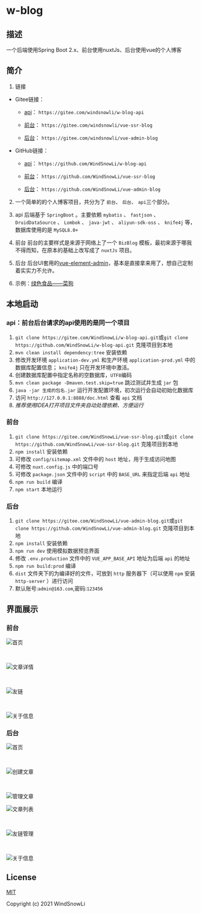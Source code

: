# w-blog

## 描述

一个后端使用Spring Boot 2.x、前台使用nuxtJs、后台使用vue的个人博客

## 简介

1. 链接
* Gitee链接：
  * [api](https://gitee.com/windsnowli/w-blog-api)： `https://gitee.com/windsnowli/w-blog-api`

  * [前台](https://gitee.com/windsnowli/vue-ssr-blog)： `https://gitee.com/windsnowli/vue-ssr-blog`

  * [后台](https://gitee.com/windsnowli/vue-admin-blog)： `https://gitee.com/windsnowli/vue-admin-blog`

* GitHub链接：
  * [api](https://github.com/WindSnowLi/w-blog-api)： `https://github.com/WindSnowLi/w-blog-api`

  * [前台](https://github.com/WindSnowLi/vue-ssr-blog)： `https://github.com/WindSnowLi/vue-ssr-blog`

  * [后台](https://github.com/WindSnowLi/vue-admin-blog)： `https://github.com/WindSnowLi/vue-admin-blog`

2. 一个简单的的个人博客项目，共分为了 `前台`、 `后台`、 `api`三个部分。

3. api
   后端基于 `SpringBoot` 。主要依赖 `mybatis` 、 `fastjson` 、 `DruidDataSource` 、 `Lombok` 、 `java-jwt` 、 `aliyun-sdk-oss` 、 `knife4j` 等，数据库使用的是 `MySQL8.0+`

4. 前台
   前台的主要样式是来源于网络上了一个 `BizBlog` 模板，最初来源于哪我不得而知，在原本的基础上改写成了 `nuxtJs` 项目。
5. 后台
   后台UI套用的[vue-element-admin](https://github.com/PanJiaChen/vue-element-admin)，基本是直接拿来用了，想自己定制着实实力不允许。
6. 示例：[绿色食品——菜狗](https://www.blog.hiyj.cn/)

## 本地启动

### api：前台后台请求的api使用的是同一个项目

1. `git clone https://gitee.com/WindSnowLi/w-blog-api.git`或`git clone https://github.com/WindSnowLi/w-blog-api.git` 克隆项目到本地
2. `mvn clean install dependency:tree` 安装依赖
3. 修改开发环境 `application-dev.yml` 和生产环境 `application-prod.yml` 中的数据库配置信息； `knife4j` 只在开发环境中激活。
4. 创建数据库配置中指定名称的空数据库，`UTF8`编码
5. `mvn clean package -Dmaven.test.skip=true` 跳过测试并生成 `jar` 包
6. `java -jar 生成的包名.jar` 运行开发配置环境，初次运行会自动初始化数据库
7. 访问 `http://127.0.0.1:8888/doc.html` 查看 `api` 文档
8. *推荐使用IDEA打开项目文件夹自动处理依赖、方便运行*

### 前台

1. `git clone https://gitee.com/WindSnowLi/vue-ssr-blog.git`或`git clone https://github.com/WindSnowLi/vue-ssr-blog.git` 克隆项目到本地
2. `npm install` 安装依赖
3. 可修改 `config/sitemap.xml` 文件中的 `host` 地址，用于生成访问地图
4. 可修改 `nuxt.config.js` 中的端口号
5. 可修改 `package.json` 文件中的 `script` 中的 `BASE_URL` 来指定后端 `api` 地址
6. `npm run build` 编译
7. `npm start` 本地运行

### 后台

1. `git clone https://gitee.com/WindSnowLi/vue-admin-blog.git`或`git clone https://github.com/WindSnowLi/vue-admin-blog.git` 克隆项目到本地
2. `npm install` 安装依赖
3. `npm run dev` 使用模拟数据预览界面
4. 修改 `.env.production` 文件中的 `VUE_APP_BASE_API` 地址为后端 `api` 的地址
5. `npm run build:prod` 编译
6. `dist` 文件夹下的为编译好的文件，可放到 `http` 服务器下（可以使用 `npm` 安装 `http-server` ）进行访问
7. 默认账号:`admin@163.com`,密码:`123456`

## 界面展示

### 前台

![首页](https://pic.hiyj.cn/images/2021/08/30/8be350dc4ad9f76c10f7daa8f0ec2f83.png)

<br>

![文章详情](https://pic.hiyj.cn/images/2021/08/30/d921a4e9d688c8e42e4cb491e81ea29f.png)

<br>

![友链](https://pic.hiyj.cn/images/2021/08/30/1e6a95dba9dffe2c518fb1114d27f9ef.png)

<br>

![关于信息](https://pic.hiyj.cn/images/2021/08/30/2a71cb94b94aed68d5628ee41beb0359.png)

### 后台

![首页](https://pic.hiyj.cn/images/2021/08/30/c058c6879cad0dc8db994a7dc57f1de6.png)

<br>

![创建文章](https://pic.hiyj.cn/images/2021/08/30/5a9b1e429a934801704cc9ef9526ff60.png)

<br>

![管理文章](https://pic.hiyj.cn/images/2021/08/30/b9a4cc395e4e02ff996c198f39c10895.png)

![文章列表](https://pic.hiyj.cn/images/2021/08/30/7e69e00b415213d37034dd49d236d18e.png)

<br>

![友链管理](https://pic.hiyj.cn/images/2021/08/30/2cd2f03ab3eab5ea0e14a7ced2695d09.png)

<br>

![关于信息](https://pic.hiyj.cn/images/2021/08/30/5582f506f1a93b114baef9d9977841ea.png)

## License

[MIT](https://github.com/WindSnowLi/w-blog-api/blob/master/LICENSE)

Copyright (c) 2021 WindSnowLi
